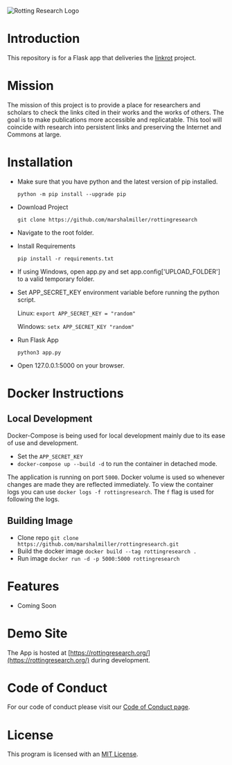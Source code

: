 ![Rotting Research Logo](https://github.com/marshalmiller/rottingresearch/blob/a898614a4e933064a36478be259aee29b9f188fa/branding/project-banner/red/rottingresearch-github-project-banner-red.png)
# Introduction

This repository is for a Flask app that deliveries the [linkrot](https://github.com/marshalmiller/linkrot/) project.

# Mission

The mission of this project is to provide a place for researchers and scholars to check the links cited in their works and the works of others. The goal is to make publications more accessible and replicatable. This tool will coincide with research into persistent links and preserving the Internet and Commons at large.

# Installation

- Make sure that you have python and the latest version of pip installed.

  `python -m pip install --upgrade pip`

- Download Project

  `git clone https://github.com/marshalmiller/rottingresearch`

- Navigate to the root folder.

- Install Requirements

  `pip install -r requirements.txt`

- If using Windows, open app.py and set app.config['UPLOAD_FOLDER'] to a valid temporary folder.
- Set APP_SECRET_KEY environment variable before running the python script.

  Linux: `export APP_SECRET_KEY = "random"`

  Windows: `setx APP_SECRET_KEY "random"`

- Run Flask App

  `python3 app.py`

- Open 127.0.0.1:5000 on your browser.

# Docker Instructions
## Local Development
Docker-Compose is being used for local development mainly due to its ease of use and development. 
- Set the `APP_SECRET_KEY`
- `docker-compose up --build -d` to run the container in detached mode. 

The application is running on port `5000`. Docker volume is used so whenever changes are made they are reflected immediately. To view the container logs you can use `docker logs -f rottingresearch`. The `f` flag is used for following the logs.  

## Building Image
- Clone repo `git clone https://github.com/marshalmiller/rottingresearch.git`  
- Build the docker image `docker build --tag rottingresearch .`  
- Run image `docker run -d -p 5000:5000 rottingresearch`  

# Features

- Coming Soon

# Demo Site

The App is hosted at [https://rottingresearch.org/](https://rottingresearch.org/) during development.

# Code of Conduct
For our code of conduct please visit our [Code of Conduct page](https://github.com/marshalmiller/rottingresearch/blob/main/code_of_conduct.md).

# License

This program is licensed with an [MIT License](https://github.com/marshalmiller/linkrot/blob/main/LICENSE).
